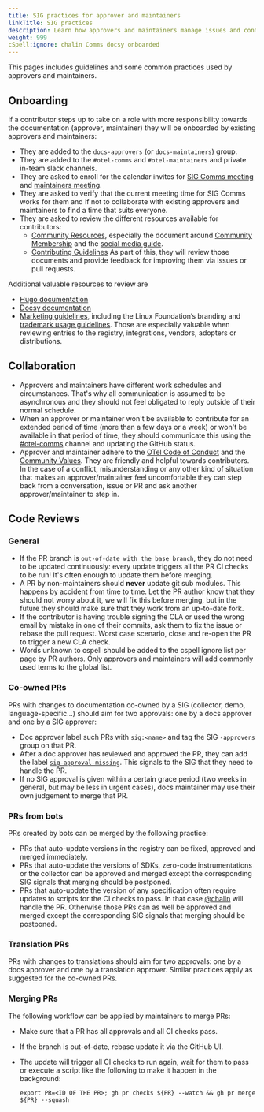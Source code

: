 ```yaml
---
title: SIG practices for approver and maintainers
linkTitle: SIG practices
description: Learn how approvers and maintainers manage issues and contributions.
weight: 999
cSpell:ignore: chalin Comms docsy onboarded
---
```


This pages includes guidelines and some common practices used by approvers and
maintainers.

## Onboarding

If a contributor steps up to take on a role with more responsibility towards the
documentation (approver, maintainer) they will be onboarded by existing
approvers and maintainers:

- They are added to the `docs-approvers` (or `docs-maintainers`) group.
- They are added to the `#otel-comms` and `#otel-maintainers` and private
  in-team slack channels.
- They are asked to enroll for the calendar invites for
  [SIG Comms meeting](https://groups.google.com/a/opentelemetry.io/g/calendar-comms)
  and
  [maintainers meeting](https://groups.google.com/a/opentelemetry.io/g/calendar-maintainer-meeting).
- They are asked to verify that the current meeting time for SIG Comms works for
  them and if not to collaborate with existing approvers and maintainers to find
  a time that suits everyone.
- They are asked to review the different resources available for contributors:
  - [Community Resources](https://github.com/open-telemetry/community/),
    especially the document around
    [Community Membership](https://github.com/open-telemetry/community/blob/main/community-membership.md)
    and the
    [social media guide](https://github.com/open-telemetry/community/blob/main/social-media-guide.md).
  - [Contributing Guidelines](/docs/contributing) As part of this, they will
    review those documents and provide feedback for improving them via issues or
    pull requests.

Additional valuable resources to review are

- [Hugo documentation](https://gohugo.io/documentation/)
- [Docsy documentation](https://www.docsy.dev/docs/)
- [Marketing guidelines](/community/marketing-guidelines/), including the Linux
  Foundation’s branding and
  [trademark usage guidelines](https://www.linuxfoundation.org/legal/trademark-usage).
  Those are especially valuable when reviewing entries to the registry,
  integrations, vendors, adopters or distributions.

## Collaboration

- Approvers and maintainers have different work schedules and circumstances.
  That's why all communication is assumed to be asynchronous and they should
  not feel obligated to reply outside of their normal schedule.
- When an approver or maintainer won't be available to contribute for an
  extended period of time (more than a few days or a week) or won't be available
  in that period of time, they should communicate this using the
  [#otel-comms](https://cloud-native.slack.com/archives/C02UN96HZH6) channel and
  updating the GitHub status.
- Approver and maintainer adhere to the
  [OTel Code of Conduct](https://github.com/open-telemetry/community/?tab=coc-ov-file#opentelemetry-community-code-of-conduct)
  and the [Community Values](/community/mission/#community-values). They are
  friendly and helpful towards contributors. In the case of a conflict,
  misunderstanding or any other kind of situation that makes an
  approver/maintainer feel uncomfortable they can step back from a conversation,
  issue or PR and ask another approver/maintainer to step in.

## Code Reviews

### General

- If the PR branch is `out-of-date with the base branch`, they do not need to be
  updated continuously: every update triggers all the PR CI checks to be run!
  It's often enough to update them before merging.
- A PR by non-maintainers should **never** update git sub modules. This happens
  by accident from time to time. Let the PR author know that they should not
  worry about it, we will fix this before merging, but in the future they should
  make sure that they work from an up-to-date fork.
- If the contributor is having trouble signing the CLA or used the wrong email
  by mistake in one of their commits, ask them to fix the issue or rebase the
  pull request. Worst case scenario, close and re-open the PR to trigger a new
  CLA check.
- Words unknown to cspell should be added to the cspell ignore list per page by
  PR authors. Only approvers and maintainers will add commonly used terms to the
  global list.

### Co-owned PRs

PRs with changes to documentation co-owned by a SIG (collector, demo,
language-specific...) should aim for two approvals: one by a docs approver and
one by a SIG approver:

- Doc approver label such PRs with `sig:<name>` and tag the SIG `-approvers`
  group on that PR.
- After a doc approver has reviewed and approved the PR, they can add the label
  [`sig-approval-missing`](https://github.com/open-telemetry/opentelemetry.io/labels/sig-approval-missing).
  This signals to the SIG that they need to handle the PR.
- If no SIG approval is given within a certain grace period (two weeks in
  general, but may be less in urgent cases), docs maintainer may use their own
  judgement to merge that PR.

### PRs from bots

PRs created by bots can be merged by the following practice:

- PRs that auto-update versions in the registry can be fixed, approved and
  merged immediately.
- PRs that auto-update the versions of SDKs, zero-code instrumentations or the
  collector can be approved and merged except the corresponding SIG signals that
  merging should be postponed.
- PRs that auto-update the version of any specification often require updates to
  scripts for the CI checks to pass. In that case
  [@chalin](https://github.com/chalin/) will handle the PR. Otherwise those PRs
  can as well be approved and merged except the corresponding SIG signals that
  merging should be postponed.

### Translation PRs

PRs with changes to translations should aim for two approvals: one by a docs
approver and one by a translation approver. Similar practices apply as suggested
for the co-owned PRs.

### Merging PRs

The following workflow can be applied by maintainers to merge PRs:

- Make sure that a PR has all approvals and all CI checks pass.
- If the branch is out-of-date, rebase update it via the GitHub UI.
- The update will trigger all CI checks to run again, wait for them to pass or
  execute a script like the following to make it happen in the background:

  ```shell
  export PR=<ID OF THE PR>; gh pr checks ${PR} --watch && gh pr merge ${PR} --squash
  ```
